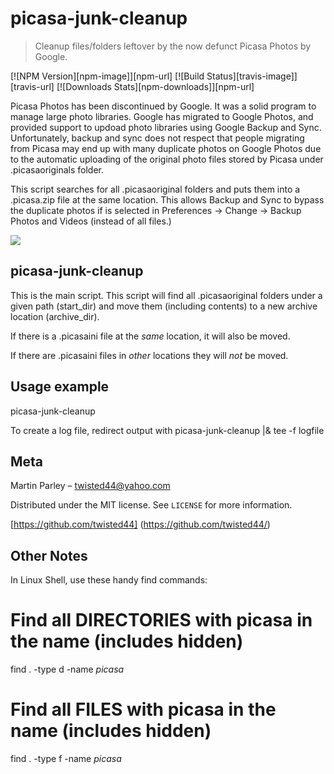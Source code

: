 # picasa-junk-cleanup
> Cleanup files/folders leftover by the now defunct Picasa Photos by Google.

[![NPM Version][npm-image]][npm-url]
[![Build Status][travis-image]][travis-url]
[![Downloads Stats][npm-downloads]][npm-url]

Picasa Photos has been discontinued by Google.  It was a solid program to manage large
photo libraries.  Google has migrated to Google Photos, and provided support to updoad
photo libraries using Google Backup and Sync.  Unfortunately, backup and sync does not
respect that people migrating from Picasa may end up with many duplicate photos on
Google Photos due to the automatic uploading of the original photo files stored by
Picasa under .picasaoriginals folder.

This script searches for all .picasaoriginal folders and puts them into a .picasa.zip
file at the same location.  This allows Backup and Sync to bypass the duplicate photos
if is selected in Preferences -> Change -> Backup Photos and Videos (instead of all
files.)

![](header.png)


## picasa-junk-cleanup 
This is the main script.
This script will find all .picasaoriginal folders under a given path (start_dir) 
and move them (including contents) to a new archive location (archive_dir).

If there is a .picasaini file at the _same_ location, it will also be moved.

If there are .picasaini files in _other_ locations they will _not_ be moved.


## Usage example

picasa-junk-cleanup

To create a log file, redirect output with 
picasa-junk-cleanup |& tee -f logfile


## Meta

Martin Parley – twisted44@yahoo.com

Distributed under the MIT license. See ``LICENSE`` for more information.

[https://github.com/twisted44] (https://github.com/twisted44/)





## Other Notes

In Linux Shell, use these handy find commands:

# Find all DIRECTORIES with picasa in the name (includes hidden)
find . -type d -name *picasa*


# Find all FILES with picasa in the name (includes hidden)
find . -type f -name *picasa*